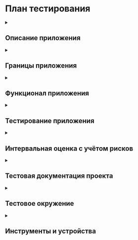 <h1>План тестирования</h1>
<details><summary><h2>Описание приложения</h2></summary>
Приложение "В Хосписе" разработано для работы с заявками хосписа. Оно предоставляет следующий функционал:
  <ul>
    <li> получение и обработка новостей </li>
    <li>доступ к новостной сводке</li>
    <li>доступ к тематическим цитатам</li>
  </ul>
</details>
<details><summary><h2>Границы приложения</h2></summary>
<ul>
  <li><h3>Сплеш-скрин(экран загрузки)</h3></li>
<ul> 
  <li>Тематическое изображение </li>
  <li>Анимация загрузки</li>
  <li>Цитата</li>
</ul>
  <li><h3>Апп-бар(верхняя панель)</h3></li>
<ul>
  <li>Гамбургер-меню с переходом на страницы </li>
<ul>
  <li>Главная</li>
  <li>Новости</li>
  <li>О приложении</li>
</ul>
  <li>Название приложения:"В Хописе"</li>
  <li>Иконка  цитат</li>
  <li>Иконка для выхода из личного кабинета " Выйти"</li>
</ul>
  <li><h3>"О приложении"</h3></li>
<ul>
  <li>Апп-бар</li>
  <li>Заголовок "О приложении"</li>
  <li>Политика конфидециальности с ссылкой</li>
  <li>Пользовательское соглашение с ссылкой</li>
</ul>
  <li><h3>Страница авторизации</h3></li>
  <ul>
    <li>Заголовок "Авторизация"</li>
    <li>Логин</li>
    <li>Пароль</li>
    <li>Кнопка "Войти"</li>
  </ul>
  <li><h3>Главное меню</h3></li>
<ul>
  <li>Апп-бар</li>
  <li><details><summary>Список новостей</summary>
    <ul>
      <li>Заголовок "Новости"</li>
      <li>Раскрывающийся список</li>
      <li>Три новости с названием </li>
      <li>Кнопка "Все новости"</li>
    </ul>
  </details>
  </li>
</ul>
  <li><h3>Тематические цитаты</h3></summary></li>
  <ul>
    <li>Апп-бар</li>
    <li>Заголовок девиза "Главное - жить любя"</li>
    <li><details><summary>Список цитат</summary>
<ul>
<li>Заголовок цитаты</li>
<li>Раскрывающийся текст</li>
<li>Содержание цитаты</li>
</ul>
    </details>
    </li>
  </ul>
  <li><h3> Страница новостей</h3></li>
  <ul>
    <li>Апп-бар</li>
    <li>Заголовок "Новости"</li>
    <li>Сортировка новостей</li>
    <li>Фильтр новостей</li>
    <li>Редактирование новостей</li>
    <li><details><summary>Список новостей</summary>
    <ul>
      <li>Иконка новости</li>
      <li>Заголовок новости</li>
      <li>Развертывающееся поле с подробной информацией</li>
    </ul>
    </details>
    </li>
  </ul>
  <li><h3>Панель управления </h3></li>
    <ul>
      <li>Сортировка списка новостей для редактирования</li>
      <li>Фильтр новостей для редактирования</li>
      <li>Добавление новой новости</summary>  
    </ul>
  <li><h3>Создание новости</h3></li>
<ul>
  <li>Категория (выпадающий список)</li>
  <li>Заголовок</li>
  <li>Дата публикации</li>
  <li>Время</li>
  <li>Описание</li>
  <li>Переключатель статуса активности</li>
  <li>Кнопка "Сохранить"</li>
  <li>Кнопка "Отмена"</li>
</ul>
</ul>
</details>
<details><summary><h2>Функционал приложения </h2></summary>
<ul>
  <li><h3>Новости</h3></li>
<ul>
  <li>Новости на главной странице</li>
  <li>Новости на странице "Новости"</li>
  <li>Сортировка новостей</li>
  <li>Поиск новостей по фильтру</li>
  <li>Добавление новой новости</li>
</ul>
  <li><h3>Авторизация</h3></li>
  <ul>
    <li>Вход в приложение</li>
    <li>Выход из приложения</li>
  </ul>
  <li><h3>Тематические цитаты</h3></li>
  <ul>
    <li>Просмотр цитат</li>
  </ul>
  <li><h3>Сведения о приложении</h3></li>
<ul>
  <li>Открытие ссылки "Пользовательское соглашение"</li>
  <li>Открытие ссылки "Политика конфидециальности"</li>
</ul>
</ul>
</ul></details>
<details><summary><h2>Тестирование приложения</h2></summary>
<ul>
  <li><h3>Тестирование установки</h3></li>
  <ul>
    <li>Установка приложения</li>
    <li>Запуск приложения</li>
    <li>Удаление приложения</li>
  </ul>
  <li><h3>Исследовательское тестирование</h3></li>
  <ul>
    <li>Определение границ приложения</li>
    <li>Определение функционала приложения</li>
  </ul>
  <li><h3>Тестирование UI</h3></li>
  <ul>
    <li>Проверка отображения элементов страниц</li>
  </ul>
  <li><h3>Функциональное тестирование</h3></li>
<ul>
  <li>Тестирование функционала приложения</li>
</ul>
  <li><h3>Автоматизированное тестирование</h3></li>
  <ul>
    <li>Автоматизация UI тестов </li>
    <li>Автоматизация функционального тестирования</li>
</ul></details>
<details><summary><h2>Интервальная оценка с учётом рисков</summary>
  <ul>
    <li><details><summary><h3>Ручное тестирование</h3></summary>
      <ul>
        <li>Рассчётное время написания тест-кейсов - 2 часа</li>
        <li>Фактическое время написания тест-кейсов - 4 часа</li>
        <li>Рассчётное время выполнения тест-кейсов - 2 часа</li>
        <li>Фактическое время выполнения тест-кейсов - 5 часов</li>
      </ul></details></li>
    <li><details><summary><h3>Автоматизированное тестирование</h3></summary>
      <ul>
        <li>Рассчётное время написания тест-кейсов - 4 часа</li>
        <li>Фактическое время написания тест-кейсов - 10 часов</li>
        <li>Рассчётное время выполнения тест-кейсов - 30 минут</li>
        <li>Фактическое время выполнения тест-кейсов - 20 минут</li>
      </ul>
    </details></li>
    <li><details><summary><h3>Написание документации</h3></summary>
      <ul>
        <li>Рассчётное время написания тест-плана - 2 часа</li>
        <li>Фактическое время написания тест-плана - 3 часа</li>
        <li>Рассчётное время написания чеклиста - 1 час</li>
        <li>Фактическое время написания чеклиста - 1.5 часа</li>
        <li>Рассчётное время составления отчёта о ручном тестировании - 1 час</li>
        <li>Фактическое время составления отчёта о ручном тестировании - 2.5 часа</li>
        <li>Рассчётное время составления отчёта об автоматизированном тестировании - 1 час</li>
        <li>Фактическое время составления отчёта об автоматизированном тестировании - 2 часа</li>
    </details></li>
  </ul>
</details>
<details><summary><h2>Тестовая документация проекта</h2></summary>
<ul>
  <li>Тест-план</li>
  <li><a href = "Check.xlsx"> Чеклист проверок </a></li>
  <li><a href = "Cases.xlsx"> Список тест-кейсов </a></li>
  <li><a href = "ReportAutoTest.md"> Отчёт автоматизированного тестировании </a></li>
  <li><a href = "ReportManualTest.md"> Отчёт о ручном тестировании </a></li>
</ul></details>
<details><summary><h2>Тестовое окружение</h2></summary>
<ul>
  <li>Установка JDK11</li>
  <li>Настройка переменной JAVA_HOME на установленную Java 11</li>
  <li>Установка Android Studio</li>
  <li>Установка последней стабильной версии Android SDK</li>
  <li>Установка Allure</li>
  <li>Переопределение используемой версии Java проекта на локальную</li>
  <li>Добавление необходимых зависимостей и тестовых фреймворков (JUnit4, Espresso)</li>
  <li>Добавление зависимостей и файлов конфигураций инструмента отчётности Allure в проект</li>
  <li>Создание эмулятора Andoid API 29</li>
</ul></details>
<details><summary><h2>Инструменты и устройства</h2></summary>
  <details><summary><h3>Устройства и эмуляторы</h3></summary>
      <ul>
         <li>Устройство Xiaomi Realmi 6, Android 10. Для проведения ручного тестирования.</li> 
         <li>Эмулятор Android API 29. Для проведения автоматизированного тестирования.</li>
      </ul>
   </details>
   <details><summary><h3>Инструменты</h3></summary>
      <ul>
         <li>Chalres Proxy. - Прокси-сервер для отслеживания трафика и подмены данных.</li> 
         <li>Java 11. - Язык написания автотестов.</li>
         <li>Android Studio. - Среда разработки для Android проектов. Наличие Android эмуляторов с API.</li>
         <li>Espresso Testing Framework. - Тестовый фреймворк с открытым исходным кодом. Позволяет писать тесовые сценариии пользовательского интерфейса с доступом к исходному коду.</li>
         <li>Allure. - Инструмент для создания отчетов о результатах тестирования в автоматизированных тестовых сценариях.</li>
      </ul>
   </details>
</details>


